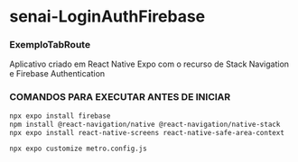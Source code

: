# senai-LoginAuthFirebase

### ExemploTabRoute

Aplicativo criado em React Native Expo com o recurso de Stack Navigation e Firebase Authentication

### COMANDOS PARA EXECUTAR ANTES DE INICIAR
```bash
npx expo install firebase
npm install @react-navigation/native @react-navigation/native-stack
npx expo install react-native-screens react-native-safe-area-context
```

```bash
npx expo customize metro.config.js
```
